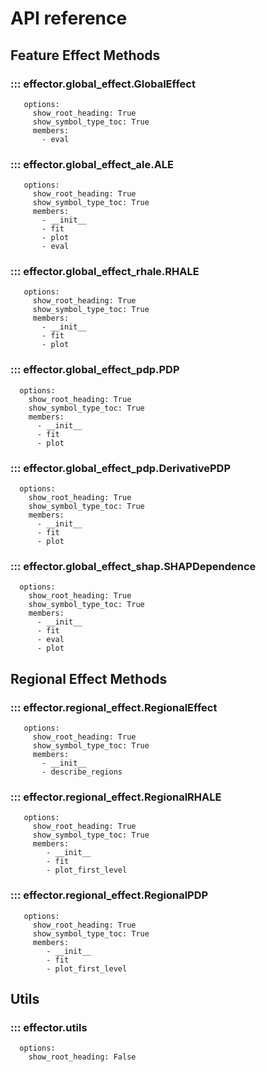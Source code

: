 # API reference

## Feature Effect Methods

### ::: effector.global_effect.GlobalEffect
       options:
         show_root_heading: True
         show_symbol_type_toc: True
         members:
           - eval

### ::: effector.global_effect_ale.ALE
       options:
         show_root_heading: True
         show_symbol_type_toc: True
         members:
           - __init__
           - fit
           - plot
           - eval

### ::: effector.global_effect_rhale.RHALE
       options:
         show_root_heading: True
         show_symbol_type_toc: True
         members:
           - __init__
           - fit
           - plot

### ::: effector.global_effect_pdp.PDP
      options:
        show_root_heading: True
        show_symbol_type_toc: True
        members:
          - __init__
          - fit
          - plot

### ::: effector.global_effect_pdp.DerivativePDP
      options:
        show_root_heading: True
        show_symbol_type_toc: True
        members:
          - __init__
          - fit
          - plot

### ::: effector.global_effect_shap.SHAPDependence
      options:
        show_root_heading: True
        show_symbol_type_toc: True
        members:
          - __init__
          - fit
          - eval
          - plot

## Regional Effect Methods

### ::: effector.regional_effect.RegionalEffect
       options:
         show_root_heading: True
         show_symbol_type_toc: True
         members:
           - __init__
           - describe_regions


### ::: effector.regional_effect.RegionalRHALE
       options:
         show_root_heading: True
         show_symbol_type_toc: True
         members:
            - __init__
            - fit
            - plot_first_level

### ::: effector.regional_effect.RegionalPDP
       options:
         show_root_heading: True
         show_symbol_type_toc: True
         members:
            - __init__
            - fit
            - plot_first_level


## Utils
### ::: effector.utils
      options:
        show_root_heading: False

